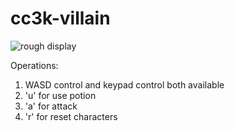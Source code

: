 # cc3k-villain
![rough display](https://github.com/Levana666/cc3k-villain/master/cc3k.png)

Operations:
1. WASD control and keypad control both available
2. 'u' for use potion
3. 'a' for attack
4. 'r' for reset characters
